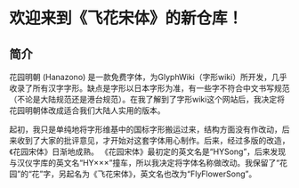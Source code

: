 # 欢迎来到《飞花宋体》的新仓库！


## 简介

花园明朝 (Hanazono) 是一款免费字体，为GlyphWiki（字形wiki）所开发，几乎收录了所有汉字字形。缺点是字形以日本字形为准，有一些字不符合中文书写规范（不论是大陆规范还是港台规范）。在我了解到了字形wiki这个网站后，我决定将花园明朝体改成适合我们大陆人实用的版本。

起初，我只是单纯地将字形维基中的国标字形搬运过来，结构方面没有作改动，后来收到了大家的批评意见，才开始对这套字体用心制作。后来，经过多版的改造，《花园宋体》日渐地成熟。
《花园宋体》最初定的英文名是“HYSong”，后来发现与汉仪字库的英文名“HY×××”撞车，所以我决定将字体名称做改动。我保留了“花园”的“花”字，另起名为《飞花宋体》，英文名也改为“FlyFlowerSong”。
